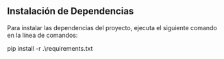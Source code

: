 ## Instalación de Dependencias

Para instalar las dependencias del proyecto, ejecuta el siguiente comando en la línea de comandos:

pip install -r .\requirements.txt
